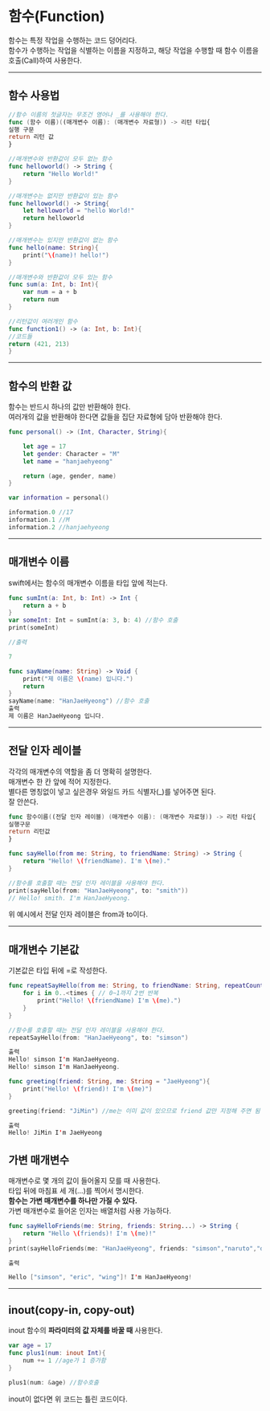 # 함수(Function)
함수는 특정 작업을 수행하는 코드 덩어리다.<br>
함수가 수행하는 작업을 식별하는 이름을 지정하고, 해당 작업을 수행할 때 함수 이름을 호출(Call)하여 사용한다.

---------
## **함수 사용법**
```swift
//함수 이름의 첫글자는 무조건 영어나 _를 사용해야 한다.
func (함수 이름)((매개변수 이름): (매개변수 자료형)) -> 리턴 타입{
실행 구문
return 리턴 값
}
```
```swift
//매개변수와 반환값이 모두 없는 함수
func helloworld() -> String {
    return "Hello World!"
}

//매개변수는 없지만 반환값이 있는 함수
func helloworld() -> String{
    let helloworld = "hello World!"
    return helloworld
}

//매개변수는 있지만 반환값이 없는 함수
func hello(name: String){
    print("\(name)! hello!")
}

//매개변수와 반환값이 모두 있는 함수
func sum(a: Int, b: Int){
    var num = a + b
    return num
}

//리턴값이 여러개인 함수
func function1() -> (a: Int, b: Int){
//코드들
return (421, 213)
}
```
------

## 함수의 반환 값
함수는 반드시 하나의 값만 반환해야 한다.<br>
여러개의 값을 반환해야 한다면 값들을 집단 자료형에 담아 반환해야 한다.

```swift
func personal() -> (Int, Character, String){

    let age = 17
    let gender: Character = "M"
    let name = "hanjaehyeong"

    return (age, gender, name)
}

var information = personal()

information.0 //17
information.1 //M
information.2 //hanjaehyeong
```


------

## **매개변수 이름**
swift에서는 함수의 매개변수 이름을 타입 앞에 적는다.
```swift
func sumInt(a: Int, b: Int) -> Int {
    return a + b
}
var someInt: Int = sumInt(a: 3, b: 4) //함수 호출
print(someInt)

//출력

7
```
```swift
func sayName(name: String) -> Void {
    print("제 이름은 \(name) 입니다.")
    return
}
sayName(name: "HanJaeHyeong") //함수 호출
출력
제 이름은 HanJaeHyeong 입니다.
```
--------------
 
## **전달 인자 레이블**
각각의 매개변수의 역할을 좀 더 명확히 설명한다.<br>
매개변수 한 칸 앞에 적어 지정한다.<br>
별다른 명칭없이 넣고 싶은경우 와일드 카드 식별자(_)를 넣어주면 된다.<br>
잘 안쓴다.

```swift
func 함수이름((전달 인자 레이블) (매개변수 이름): (매개변수 자료형)) -> 리턴 타입{
실행구문
return 리턴값
}
```
```swift
func sayHello(from me: String, to friendName: String) -> String {
    return "Hello! \(friendName). I'm \(me)."
}

//함수를 호출할 때는 전달 인자 레이블을 사용해야 한다.
print(sayHello(from: "HanJaeHyeong", to: "smith")) 
// Hello! smith. I'm HanJaeHyeong.
```
위 예시에서 전달 인자 레이블은 from과 to이다.

------

## **매개변수 기본값**
기본값은 타입 뒤에 =로 작성한다.
```swift
func repeatSayHello(from me: String, to friendName: String, repeatCount times: Int = 2) -> Void {
    for i in 0..<times { // 0~1까지 2번 반복
        print("Hello! \(friendName) I'm \(me).")
    }
}

//함수를 호출할 때는 전달 인자 레이블을 사용해야 한다.
repeatSayHello(from: "HanJaeHyeong", to: "simson") 

출력
Hello! simson I'm HanJaeHyeong.
Hello! simson I'm HanJaeHyeong.

func greeting(friend: String, me: String = "JaeHyeong"){
    print("Hello! \(friend)! I'm \(me)")
}

greeting(friend: "JiMin") //me는 이미 값이 있으므로 friend 값만 지정해 주면 됨

출력
Hello! JiMin I'm JaeHyeong
```
## **가변 매개변수**
매개변수로 몇 개의 값이 들어올지 모를 때 사용한다.<br>
타입 뒤에 마침표 세 개(...)를 찍어서 명시한다.<br>
**함수는 가변 매개변수를 하나만 가질 수 있다.**<br>
가변 매개변수로 들어온 인자는 배열처럼 사용 가능하다.
```swift
func sayHelloFriends(me: String, friends: String...) -> String {
    return "Hello \(friends)! I'm \(me)!"
}
print(sayHelloFriends(me: "HanJaeHyeong", friends: "simson","naruto","duli")) 

출력

Hello ["simson", "eric", "wing"]! I'm HanJaeHyeong!
```
-----
## inout(copy-in, copy-out)
inout 함수의 **파라미터의 값 자체를 바꿀 때** 사용한다.
```swift
var age = 17
func plus1(num: inout Int){
	num += 1 //age가 1 증가함
}

plus1(num: &age) //함수호출
```
inout이 없다면 위 코드는 틀린 코드이다.